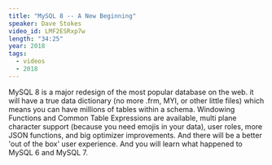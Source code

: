 ```yaml
---
title: "MySQL 8 -- A New Beginning"
speaker: Dave Stokes
video_id: LMF2ESRxp7w
length: "34:25"
year: 2018
tags:
  - videos
  - 2018
---
```


MySQL 8 is a major redesign of the most popular database on the web. it will have a true data dictionary (no more .frm, MYI, or other little files) which means you can have millions of tables within a schema. Windowing Functions and Common Table Expressions are available, multi plane character support (because you need emojis in your data), user roles, more JSON functions, and big optimizer improvements. And there will be a better 'out of the box' user experience. And you will learn what happened to MySQL 6 and MySQL 7.
